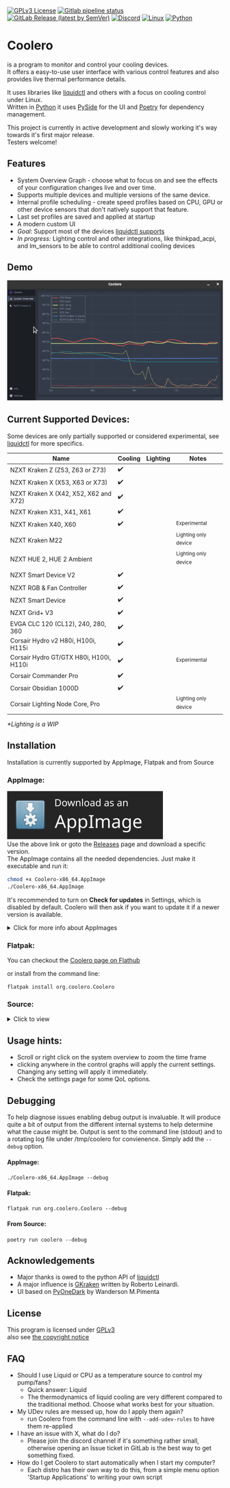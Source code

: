 [![GPLv3 License](https://img.shields.io/badge/License-GPL%20v3-blue.svg?logo=gnu)](https://opensource.org/licenses/)
[![Gitlab pipeline status](https://gitlab.com/codifryed/coolero/badges/main/pipeline.svg)](https://gitlab.com/codifryed/coolero/-/commits/main)
[![GitLab Release (latest by SemVer)](https://img.shields.io/gitlab/v/release/30707566?sort=semver&logo=gitlab)](https://gitlab.com/codifryed/coolero/pipelines)
[![Discord](https://img.shields.io/badge/_-online-_?label=&logo=discord&logoColor=ffffff&color=7389D8&labelColor=6A7EC2)](https://discord.gg/MbcgUFAfhV)
[![Linux](https://img.shields.io/badge/_-linux-blue?logo=linux&logoColor=fff)]()
[![Python](https://img.shields.io/badge/_-python-blue?logo=python&logoColor=fff)]()

# Coolero

is a program to monitor and control your cooling devices.  
It offers a easy-to-use user interface with various control features and also provides live thermal performance details.

It uses libraries like
[liquidctl](https://github.com/liquidctl/liquidctl) and others with a focus on cooling control under Linux.  
Written in [Python](https://www.python.org/) it uses [PySide](https://wiki.qt.io/Qt_for_Python) for the UI
and [Poetry](https://python-poetry.org/) for dependency management.

This project is currently in active development and slowly working it's way towards it's first major release.  
Testers welcome!

## Features

- System Overview Graph - choose what to focus on and see the effects of your configuration changes live and over time.
- Supports multiple devices and multiple versions of the same device.
- Internal profile scheduling - create speed profiles based on CPU, GPU or other device sensors that don't natively
  support that feature.
- Last set profiles are saved and applied at startup
- A modern custom UI
- _Goal:_ Support most of the devices [liquidctl supports](https://github.com/liquidctl/liquidctl#supported-devices)
- _In progress:_ Lighting control and other integrations, like thinkpad_acpi, and lm_sensors to be able to control
  additional cooling devices

## Demo

![Demo](screenshots/coolero-demo.gif)

## Current Supported Devices:

Some devices are only partially supported or considered experimental,
see [liquidctl](https://github.com/liquidctl/liquidctl#supported-devices) for more specifics.

| Name                                     | Cooling            | Lighting | Notes                           |
|------------------------------------------|--------------------|----------|---------------------------------|
| NZXT Kraken Z (Z53, Z63 or Z73)          | :heavy_check_mark: |          |                                 |
| NZXT Kraken X (X53, X63 or X73)          | :heavy_check_mark: |          |                                 |
| NZXT Kraken X (X42, X52, X62 and X72)    | :heavy_check_mark: |          |                                 |
| NZXT Kraken X31, X41, X61                | :heavy_check_mark: |          |                                 |
| NZXT Kraken X40, X60                     | :heavy_check_mark: |          | <sup>Experimental</sup>         |
| NZXT Kraken M22                          |                    |          | <sup>Lighting only device</sup> |
| NZXT HUE 2, HUE 2 Ambient                |                    |          | <sup>Lighting only device</sup> |
| NZXT Smart Device V2                     | :heavy_check_mark: |          |                                 |
| NZXT RGB & Fan Controller                | :heavy_check_mark: |          |                                 |
| NZXT Smart Device                        | :heavy_check_mark: |          |                                 |
| NZXT Grid+ V3                            | :heavy_check_mark: |          |                                 |
| EVGA CLC 120 (CL12), 240, 280, 360       | :heavy_check_mark: |          |                                 |
| Corsair Hydro v2 H80i, H100i, H115i      | :heavy_check_mark: |          |                                 |
| Corsair Hydro GT/GTX H80i, H100i, H110i  | :heavy_check_mark: |          | <sup>Experimental</sup>         |
| Corsair Commander Pro                    | :heavy_check_mark: |          |                                 |
| Corsair Obsidian 1000D                   | :heavy_check_mark: |          |                                 |
| Corsair Lighting Node Core, Pro          |                    |          | <sup>Lighting only device</sup> |

_*Lighting is a WIP_

## Installation

Installation is currently supported by AppImage, Flatpak and from Source

### AppImage:

[![AppImageDownload](screenshots/download-appimage-banner.svg)](https://gitlab.com/api/v4/projects/30707566/packages/generic/appimage/latest/Coolero-x86_64.AppImage)  
Use the above link or goto the [Releases](https://gitlab.com/codifryed/coolero/-/releases) page and download a specific
version.  
The AppImage contains all the needed dependencies. Just make it executable and run it:

```bash
chmod +x Coolero-x86_64.AppImage
./Coolero-x86_64.AppImage
```

It's recommended to turn on **Check for updates** in Settings, which is disabled by default. Coolero will then ask if you
want to update it if a newer version is available.

<details>
<summary>Click for more info about AppImages</summary>

<a href="https://appimage.org/">AppImage Website</a><br>

For improved desktop integration:
<ul>
    <li><a href="https://github.com/TheAssassin/AppImageLauncher">AppImageLauncher</a></li>
    <li><a href="https://github.com/probonopd/go-appimage/blob/master/src/appimaged/README.md">appimaged</a></li>
</ul>
</details>

### Flatpak:

You can checkout the [Coolero page on Flathub](https://flathub.org/apps/details/org.coolero.Coolero)

or install from the command line:

```commandline
flatpak install org.coolero.Coolero
```

### Source:

<details>
<summary>Click to view</summary>

#### Requirements:

* Linux
* [Python 3.9](https://www.python.org/)
    * including the python3.9-dev package (may already be installed)
* System packages:
    * Ubuntu:
      ```sudo apt install libusb-1.0-0 curl python3-virtualenv python3.9-venv build-essential libgl1-mesa-dev```
    * Fedora:
      ```sudo dnf install libusbx curl python3-virtualenv mesa-libGL-devel && sudo dnf groupinstall "C Development Tools and Libraries"```
    * More specifically:
        * LibUSB 1.0 (libusb-1.0, libusb-1.0-0, or libusbx from your system package manager)
        * curl
        * python3-virtualenv  (or python3.9-virtualenv)
        * python3-venv  (or python3.9-venv)
        * Packages needed to build Qt applications:
            * build-essential
            * libgl1-mesa-dev
* [Poetry](https://python-poetry.org/) -
    * run `curl -sSL https://raw.githubusercontent.com/python-poetry/poetry/master/install-poetry.py | python3 -`
    * run `poetry --version` to make sure poetry works
    * if needed, add `$HOME/.local/bin` to your PATH to execute poetry easily - `export PATH=$HOME/.local/bin:$PATH`
    * if Python 3.9 is not your default python installation, then run `poetry env use python3.9` in the project
      directory to give poetry access

#### How:

* Clone the Repo `git clone git@gitlab.com:codifryed/coolero.git`
* Install the dependencies:
    ```bash
    cd coolero
    poetry install
    ```
* run it: `poetry run coolero`

</details>

## Usage hints:

- Scroll or right click on the system overview to zoom the time frame
- clicking anywhere in the control graphs will apply the current settings. Changing any setting will apply it
  immediately.
- Check the settings page for some QoL options.

## Debugging

To help diagnose issues enabling debug output is invaluable. It will produce quite a bit of output from the different
internal systems to help determine what the cause might be. Output is sent to the command line (stdout) and to a
rotating log file under /tmp/coolero for convienence. Simply add the `--debug` option.

#### AppImage:

`./Coolero-x86_64.AppImage --debug`

#### Flatpak:

`flatpak run org.coolero.Coolero --debug`

#### From Source:

`poetry run coolero --debug`

## Acknowledgements

* Major thanks is owed to the python API of [liquidctl](https://github.com/liquidctl/liquidctl)
* A major influence is [GKraken](https://gitlab.com/leinardi/gkraken) written by Roberto Leinardi.
* UI based on [PyOneDark](https://github.com/Wanderson-Magalhaes/PyOneDark_Qt_Widgets_Modern_GUI) by Wanderson M.Pimenta

## License

This program is licensed under [GPLv3](COPYING.txt)  
also see [the copyright notice](COPYRIGHT.md)

## FAQ

- Should I use Liquid or CPU as a temperature source to control my pump/fans?
    - Quick answer: Liquid
    - The thermodynamics of liquid cooling are very different compared to the traditional method. Choose what works best
      for your situation.
- My UDev rules are messed up, how do I apply them again?
    - run Coolero from the command line with `--add-udev-rules` to have them re-applied
- I have an issue with X, what do I do?
    - Please join the discord channel if it's something rather small, otherwise opening an Issue ticket in GitLab is the
      best way to get something fixed.
- How do I get Coolero to start automatically when I start my computer?
    - Each distro has their own way to do this, from a simple menu option 'Startup Applications' to writing your own
      script
